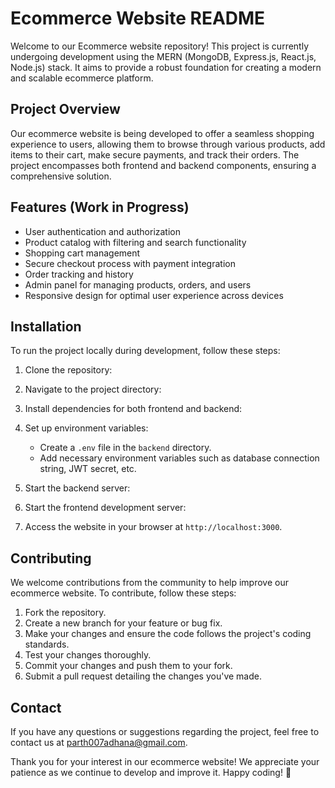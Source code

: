 # Ecommerce Website README

Welcome to our Ecommerce website repository! This project is currently undergoing development using the MERN (MongoDB, Express.js, React.js, Node.js) stack. It aims to provide a robust foundation for creating a modern and scalable ecommerce platform.

## Project Overview

Our ecommerce website is being developed to offer a seamless shopping experience to users, allowing them to browse through various products, add items to their cart, make secure payments, and track their orders. The project encompasses both frontend and backend components, ensuring a comprehensive solution.

## Features (Work in Progress)

- User authentication and authorization
- Product catalog with filtering and search functionality
- Shopping cart management
- Secure checkout process with payment integration
- Order tracking and history
- Admin panel for managing products, orders, and users
- Responsive design for optimal user experience across devices

## Installation

To run the project locally during development, follow these steps:

1. Clone the repository:

2. Navigate to the project directory:

3. Install dependencies for both frontend and backend:

4. Set up environment variables:

   - Create a `.env` file in the `backend` directory.
   - Add necessary environment variables such as database connection string, JWT secret, etc.

5. Start the backend server:

6. Start the frontend development server:


7. Access the website in your browser at `http://localhost:3000`.

## Contributing

We welcome contributions from the community to help improve our ecommerce website. To contribute, follow these steps:

1. Fork the repository.
2. Create a new branch for your feature or bug fix.
3. Make your changes and ensure the code follows the project's coding standards.
4. Test your changes thoroughly.
5. Commit your changes and push them to your fork.
6. Submit a pull request detailing the changes you've made.


## Contact

If you have any questions or suggestions regarding the project, feel free to contact us at [parth007adhana@gmail.com](mailto:parth007adhana@gmail.com).

Thank you for your interest in our ecommerce website! We appreciate your patience as we continue to develop and improve it. Happy coding! 🚀
